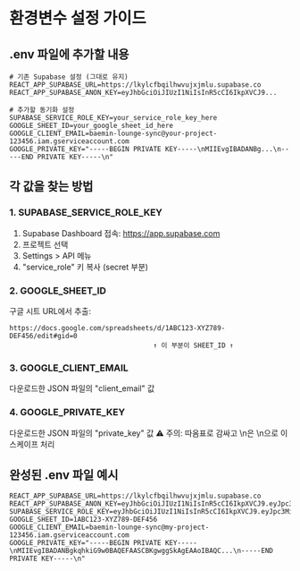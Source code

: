 # 환경변수 설정 가이드

## .env 파일에 추가할 내용

```env
# 기존 Supabase 설정 (그대로 유지)
REACT_APP_SUPABASE_URL=https://lkylcfbqilhwvujxjmlu.supabase.co
REACT_APP_SUPABASE_ANON_KEY=eyJhbGciOiJIUzI1NiIsInR5cCI6IkpXVCJ9...

# 추가할 동기화 설정
SUPABASE_SERVICE_ROLE_KEY=your_service_role_key_here
GOOGLE_SHEET_ID=your_google_sheet_id_here
GOOGLE_CLIENT_EMAIL=baemin-lounge-sync@your-project-123456.iam.gserviceaccount.com
GOOGLE_PRIVATE_KEY="-----BEGIN PRIVATE KEY-----\nMIIEvgIBADANBg...\n-----END PRIVATE KEY-----\n"
```

## 각 값을 찾는 방법

### 1. SUPABASE_SERVICE_ROLE_KEY
1. Supabase Dashboard 접속: https://app.supabase.com
2. 프로젝트 선택
3. Settings > API 메뉴
4. "service_role" 키 복사 (secret 부분)

### 2. GOOGLE_SHEET_ID  
구글 시트 URL에서 추출:
```
https://docs.google.com/spreadsheets/d/1ABC123-XYZ789-DEF456/edit#gid=0
                                    ↑ 이 부분이 SHEET_ID ↑
```

### 3. GOOGLE_CLIENT_EMAIL
다운로드한 JSON 파일의 "client_email" 값

### 4. GOOGLE_PRIVATE_KEY
다운로드한 JSON 파일의 "private_key" 값
⚠️ 주의: 따옴표로 감싸고 \n은 \\n으로 이스케이프 처리

## 완성된 .env 파일 예시

```env
REACT_APP_SUPABASE_URL=https://lkylcfbqilhwvujxjmlu.supabase.co
REACT_APP_SUPABASE_ANON_KEY=eyJhbGciOiJIUzI1NiIsInR5cCI6IkpXVCJ9.eyJpc3MiOiJzdXBhYmFzZSIsInJlZiI6ImxreWxjZmJ
SUPABASE_SERVICE_ROLE_KEY=eyJhbGciOiJIUzI1NiIsInR5cCI6IkpXVCJ9.eyJpc3MiOiJzdXBhYmFzZSIsInJlZiI6ImxreWxjZmJ
GOOGLE_SHEET_ID=1ABC123-XYZ789-DEF456
GOOGLE_CLIENT_EMAIL=baemin-lounge-sync@my-project-123456.iam.gserviceaccount.com  
GOOGLE_PRIVATE_KEY="-----BEGIN PRIVATE KEY-----\nMIIEvgIBADANBgkqhkiG9w0BAQEFAASCBKgwggSkAgEAAoIBAQC...\n-----END PRIVATE KEY-----\n"
```